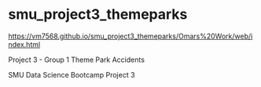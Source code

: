 # smu_project3_themeparks

https://vm7568.github.io/smu_project3_themeparks/Omars%20Work/web/index.html

Project 3 - Group 1 Theme Park Accidents

SMU Data Science Bootcamp Project 3 
